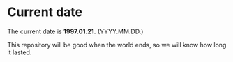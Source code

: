 # Current date

The current date is **1997.01.21.** (YYYY.MM.DD.)

This repository will be good when the world ends, so we will know how long it lasted.